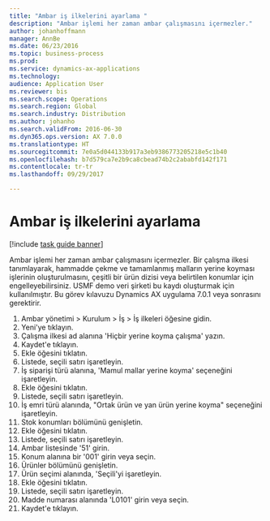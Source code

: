 ```yaml
--- 
title: "Ambar iş ilkelerini ayarlama "
description: "Ambar işlemi her zaman ambar çalışmasını içermezler."
author: johanhoffmann
manager: AnnBe
ms.date: 06/23/2016
ms.topic: business-process
ms.prod: 
ms.service: dynamics-ax-applications
ms.technology: 
audience: Application User
ms.reviewer: bis
ms.search.scope: Operations
ms.search.region: Global
ms.search.industry: Distribution
ms.author: johanho
ms.search.validFrom: 2016-06-30
ms.dyn365.ops.version: AX 7.0.0
ms.translationtype: HT
ms.sourcegitcommit: 7e0a5d044133b917a3eb9386773205218e5c1b40
ms.openlocfilehash: b7d579ca7e2b9ca8cbead74b2c2ababfd142f171
ms.contentlocale: tr-tr
ms.lasthandoff: 09/29/2017

---
```

# <a name="set-up-warehouse-work-policies"></a>Ambar iş ilkelerini ayarlama  

[!include [task guide banner](../../includes/task-guide-banner.md)]

Ambar işlemi her zaman ambar çalışmasını içermezler. Bir çalışma ilkesi tanımlayarak, hammadde çekme ve tamamlanmış malların yerine koyması işlerinin oluşturulmasını, çeşitli bir ürün dizisi veya belirtilen konumlar için engelleyebilirsiniz. USMF demo veri şirketi bu kaydı oluşturmak için kullanılmıştır. Bu görev kılavuzu Dynamics AX uygulama 7.0.1 veya sonrasını gerektirir.

1. Ambar yönetimi > Kurulum > İş > İş ilkeleri öğesine gidin.
2. Yeni'ye tıklayın.
3. Çalışma ilkesi ad alanına 'Hiçbir yerine koyma çalışma' yazın.
4. Kaydet'e tıklayın.
5. Ekle öğesini tıklatın.
6. Listede, seçili satırı işaretleyin.
7. İş siparişi türü alanına, 'Mamul mallar yerine koyma' seçeneğini işaretleyin.
8. Ekle öğesini tıklatın.
9. Listede, seçili satırı işaretleyin.
10. İş emri türü alanında, "Ortak ürün ve yan ürün yerine koyma" seçeneğini işaretleyin.
11. Stok konumları bölümünü genişletin.
12. Ekle öğesini tıklatın.
13. Listede, seçili satırı işaretleyin.
14. Ambar listesinde '51' girin.
15. Konum alanına bir '001' girin veya seçin.
16. Ürünler bölümünü genişletin.
17. Ürün seçimi alanında, 'Seçili'yi işaretleyin.
18. Ekle öğesini tıklatın.
19. Listede, seçili satırı işaretleyin.
20. Madde numarası alanında 'L0101' girin veya seçin.
21. Kaydet'e tıklayın.


